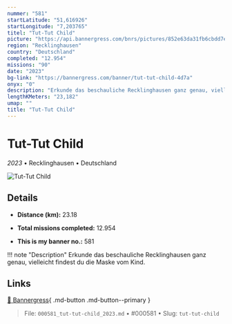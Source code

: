 ```yaml
---
nummer: "581"
startLatitude: "51,616926"
startLongitude: "7,203765"
titel: "Tut-Tut Child"
picture: "https://api.bannergress.com/bnrs/pictures/852e63da31fb6cbdd7e8b5307e4c49af"
region: "Recklinghausen"
country: "Deutschland"
completed: "12.954"
missions: "90"
date: "2023"
bg-link: "https://bannergress.com/banner/tut-tut-child-4d7a"
onyx: "0"
description: "Erkunde das beschauliche Recklinghausen ganz genau, vielleicht findest du die Maske vom Kind."
lengthKMeters: "23,182"
umap: ""
title: "Tut-Tut Child"
---
```

# Tut-Tut Child

*2023* • Recklinghausen • Deutschland

![Tut-Tut Child](https://api.bannergress.com/bnrs/pictures/852e63da31fb6cbdd7e8b5307e4c49af)

## Details
- **Distance (km):** 23.18

- **Total missions completed:** 12.954
- **This is my banner no.:** 581


!!! note "Description"
    Erkunde das beschauliche Recklinghausen ganz genau, vielleicht findest du die Maske vom Kind.



## Links
[🔗 Bannergress](https://bannergress.com/banner/tut-tut-child-4d7a){ .md-button .md-button--primary }



> File: `000581_tut-tut-child_2023.md` • #000581 • Slug: `tut-tut-child`
